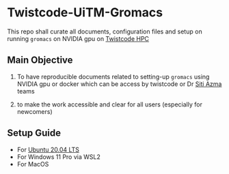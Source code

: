 # Twistcode-UiTM-Gromacs

This repo shall curate all documents, configuration files and setup on running `gromacs` on NVIDIA gpu on [Twistcode HPC](https://hpc.my/)


## Main Objective

1) To have reproducible documents related to setting-up `gromacs` using NVIDIA gpu or docker which can be access by twistcode or Dr [Siti Azma](https://pharmacy.uitm.edu.my/index.php/corporate/staff-directory/27-corporate/staff-directory/93-dr-siti-azma-jusoh-yusof) teams

2) to make the work accessible and clear for all users (especially for newcomers)

## Setup Guide

- For [Ubuntu 20.04 LTS](02_setup_gromacs_config_with_CUDA.md)
- For Windows 11 Pro via WSL2
- For MacOS
